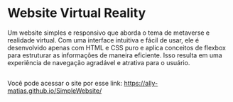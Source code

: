# Website Virtual Reality

Um website simples e responsivo que aborda o tema de metaverse e realidade virtual. Com uma interface intuitiva e fácil de usar, ele é desenvolvido apenas com HTML e CSS puro e aplica conceitos de flexbox para estruturar as informações de maneira eficiente. Isso resulta em uma experiência de navegação agradável e atrativa para o usuário.

##

Você pode acessar o site por esse link: https://ally-matias.github.io/SimpleWebsite/